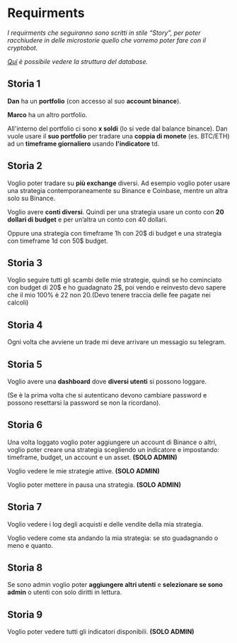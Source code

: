 # Requirments

*I requirments che seguiranno sono scritti in stile “Story”, per poter racchiudere in delle microstorie quello che vorremo poter fare con il cryptobot.*

*[Qui](https://app.lucidchart.com/invitations/accept/e74902e5-4a2f-47ec-b745-41186374c52e) è possibile vedere la struttura del database.* 

## Storia 1

**Dan** ha un **portfolio** (con accesso al suo **account binance**).

**Marco** ha un altro portfolio.

All'interno del portfolio ci sono **x soldi** (lo si vede dal balance binance). Dan vuole usare il **suo portfolio** per tradare una **coppia di monete** (es. BTC/ETH) ad un **timeframe giornaliero** usando **l'indicatore** td.

## Storia 2

Voglio poter tradare su **più exchange** diversi. Ad esempio voglio poter usare una strategia contemporaneamente su Binance e Coinbase, mentre un altra solo su Binance.

Voglio avere **conti diversi**. Quindi per una strategia usare un conto con **20 dollari di budget** e per un’altra un conto con 40 dollari.

Oppure una strategia con timeframe 1h con 20$ di budget e una strategia con timeframe 1d con 50$ budget.

## Storia 3

Voglio seguire tutti gli scambi delle mie strategie, quindi se ho cominciato con budget di 20$ e ho guadagnato 2$, poi vendo e reinvesto devo sapere che il mio 100% è 22 non 20.(Devo tenere traccia delle fee pagate nei calcoli)

## Storia 4

Ogni volta che avviene un trade mi deve arrivare un messagio su telegram.

## Storia 5

Voglio avere una **dashboard** dove **diversi utenti** si possono loggare. 

(Se è la prima volta che si autenticano devono cambiare password e possono resettarsi la password se non la ricordano).

## Storia 6

Una volta loggato voglio poter aggiungere un account di Binance o altri, voglio poter creare una strategia scegliendo un indicatore e impostando: timeframe, budget, un account e un asset. **(SOLO ADMIN)**

Voglio vedere le mie strategie attive.  **(SOLO ADMIN)**

Voglio poter mettere in pausa una strategia. **(SOLO ADMIN)**

## Storia 7

Voglio vedere i log degli acquisti e delle vendite della mia strategia.

Voglio vedere come sta andando la mia strategia: se sto guadagnando o meno e quanto.

## Storia 8

Se sono admin voglio poter **aggiungere altri utenti** e **selezionare se sono admin** o utenti con solo diritti in lettura.

## Storia 9

Voglio poter vedere tutti gli indicatori disponibili. **(SOLO ADMIN)**